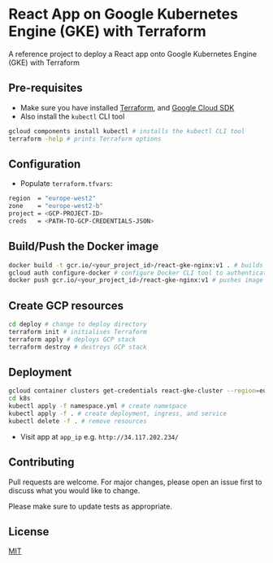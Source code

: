 # React App on Google Kubernetes Engine (GKE) with Terraform

A reference project to deploy a React app onto Google Kubernetes Engine (GKE) with Terraform

## Pre-requisites

- Make sure you have installed [Terraform](https://learn.hashicorp.com/tutorials/terraform/install-cli), and [Google Cloud SDK](https://cloud.google.com/sdk/docs/install)
- Also install the `kubectl` CLI tool

```bash
gcloud components install kubectl # installs the kubectl CLI tool
terraform -help # prints Terraform options
```

## Configuration

- Populate `terraform.tfvars`:

```bash
region  = "europe-west2"
zone    = "europe-west2-b"
project = <GCP-PROJECT-ID>
creds   = <PATH-TO-GCP-CREDENTIALS-JSON>
```

## Build/Push the Docker image

```bash
docker build -t gcr.io/<your_project_id>/react-gke-nginx:v1 . # builds Docker image
gcloud auth configure-docker # configure Docker CLI tool to authenticate with Container Registry
docker push gcr.io/<your_project_id>/react-gke-nginx:v1 # pushes image to Container Registry!
```

## Create GCP resources

```bash
cd deploy # change to deploy directory
terraform init # initialises Terraform
terraform apply # deploys GCP stack
terraform destroy # destroys GCP stack
```

## Deployment

```bash
gcloud container clusters get-credentials react-gke-cluster --region=europe-west2 # updates a kubeconfig file with appropriate credentials
cd k8s
kubectl apply -f namespace.yml # create namespace
kubectl apply -f . # create deployment, ingress, and service
kubectl delete -f . # remove resources
```

- Visit app at `app_ip` e.g. `http://34.117.202.234/`

## Contributing

Pull requests are welcome. For major changes, please open an issue first to discuss what you would like to change.

Please make sure to update tests as appropriate.

## License

[MIT](https://choosealicense.com/licenses/mit/)
